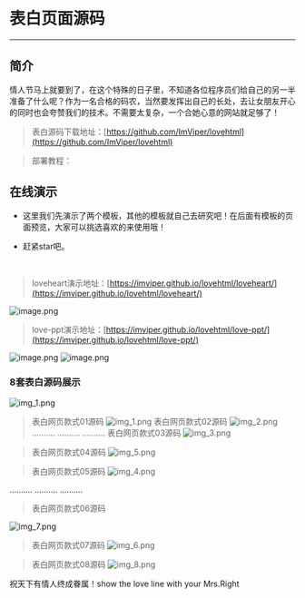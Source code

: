 

# 表白页面源码

-----

## 简介
情人节马上就要到了，在这个特殊的日子里，不知道各位程序员们给自己的另一半准备了什么呢？作为一名合格的码农，当然要发挥出自己的长处，去让女朋友开心的同时也会夸赞我们的技术。不需要太复杂，一个合她心意的网站就足够了！

> 表白源码下载地址：[https://github.com/ImViper/lovehtml](https://github.com/ImViper/lovehtml)

> 部署教程：

## 在线演示
- 这里我们先演示了两个模板，其他的模板就自己去研究吧！在后面有模板的页面预览，大家可以挑选喜欢的来使用哦！

- 赶紧star吧。

  ​

> loveheart演示地址：[https://imviper.github.io/lovehtml/loveheart/](https://imviper.github.io/lovehtml/loveheart/)

![image.png](https://upload-images.jianshu.io/upload_images/13821160-f7b6477973f86e1f.png?imageMogr2/auto-orient/strip%7CimageView2/2/w/1240)




> love-ppt演示地址：[https://imviper.github.io/lovehtml/love-ppt/](https://imviper.github.io/lovehtml/love-ppt/)

![image.png](https://upload-images.jianshu.io/upload_images/13821160-773f036e969807a1.png?imageMogr2/auto-orient/strip%7CimageView2/2/w/1240)
![image.png](https://upload-images.jianshu.io/upload_images/13821160-d23105c858bf3da4.png?imageMogr2/auto-orient/strip%7CimageView2/2/w/1240)


### 8套表白源码展示
![img_1.png](img/img_1.png)

>表白网页款式01源码
![img_1.png](img/img_1.png)
>表白网页款式02源码
![img_2.png](img/img_2.png)
..........
..........
..........
>表白网页款式03源码
![img_3.png](img/img_3.png)


>表白网页款式04源码
![img_5.png](img/img_5.png)


>表白网页款式05源码
![img_4.png](img/img_4.png)

..........
..........
..........
>表白网页款式06源码

![img_7.png](img/img_7.png)

>表白网页款式07源码
![img_6.png](img/img_6.png)

>表白网页款式08源码
![img_8.png](img/img_8.png)

祝天下有情人终成眷属！show the love line with your Mrs.Right
